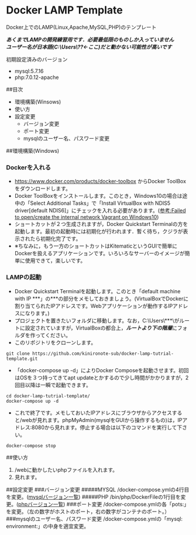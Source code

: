 Docker LAMP Template
==
Docker上でのLAMP(Linux,Apache,MySQL,PHP)のテンプレート
  
***あくまでLAMPの開発練習用です．必要最低限のものしか入っていません***  
***ユーザー名が日本語(C:\\Users\\??←ここ)だと動かない可能性が高いです***

初期設定済みのバージョン
- mysql:5.7.16
- php:7.0.12-apache

##目次
- 環境構築(Winsows)
- 使い方
- 設定変更
    - バージョン変更
    - ポート変更
    - mysqlのユーザー名、パスワード変更
    
##環境構築(Windows)

### Dockerを入れる
- https://www.docker.com/products/docker-toolbox からDocker ToolBoxをダウンロードします。
- Docker ToolBoxをインストールします。このとき，Windows10の場合は途中の「Select Additional Tasks」で「Install VirtualBox with NDIS5 driver[default NDIS6]」にチェックを入れる必要があります。([参考:Failed to open/create the internal network Vagrant on Windows10](http://stackoverflow.com/questions/33725779/failed-to-open-create-the-internal-network-vagrant-on-windows10))
- ショートカットが２つ生成されますが，Docker Quickstart Terminalの方を起動します。最初の起動時には初期化が行われます．暫く待ち，クジラが表示されたら初期化完了です。
- ※ちなみに，もう一方のショートカットはKitematicというGUIで簡単にDockerを扱えるアプリケーションです。いろいろなサーバーのイメージが簡単に使用できて，楽しいです。

### LAMPの起動
- Docker Quickstart Terminalを起動します。このとき「default machine with IP \*\*\*」の\*\*\*の部分をメモしておきましょう。(VirtualBoxでDockerに割り当てられたIPアドレスです。Webアプリケーションが動作するIPアドレスになります。)
- プロジェクトを置きたいフォルダに移動します。なお，C:\\Users\\\*\*\*\がルートに設定されていますが，VirtualBoxの都合上，***ルートより下の階層***にフォルダを作ってください。
- このリポジトリをクローンします。
```
git clone https://github.com/kinironote-sub/docker-lamp-tutrial-template.git
```
- 「docker-compose up -d」によりDocker Composeを起動させます。初回はOSを３つ持ってきてapt updateとかするので少し時間がかかりますが，2回目以降は一瞬で起動できます。
```
cd docker-lamp-tutrial-template/
docker-compose up -d
```
- これで終了です。メモしておいたIPアドレスにブラウザからアクセスすると/webが見れます。phpMyAdmin(mysqlをGUIから操作するもの)は，IPアドレス:8080から見れます。停止する場合は以下のコマンドを実行して下さい。
```
docker-compose stop
```

##使い方
1. /webに動かしたいphpファイルを入れます。
1. 見れます。

##設定変更
###バージョン変更
#####MYSQL
/docker-compose.ymlの4行目を変更。([mysqlバージョン一覧](https://hub.docker.com/_/mysql/))
#####PHP
/bin/php/DockerFileの1行目を変更。([phpバージョン一覧](https://hub.docker.com/_/php/))
###ポート変更
/docker-compose.ymlの各「pots:」を変更。（左の数字がホストのポート，右の数字がコンテナのポート。）
###mysqlのユーザー名、パスワード変更
/docker-compose.ymlの「mysql: environment:」の中身を適宜変更。
